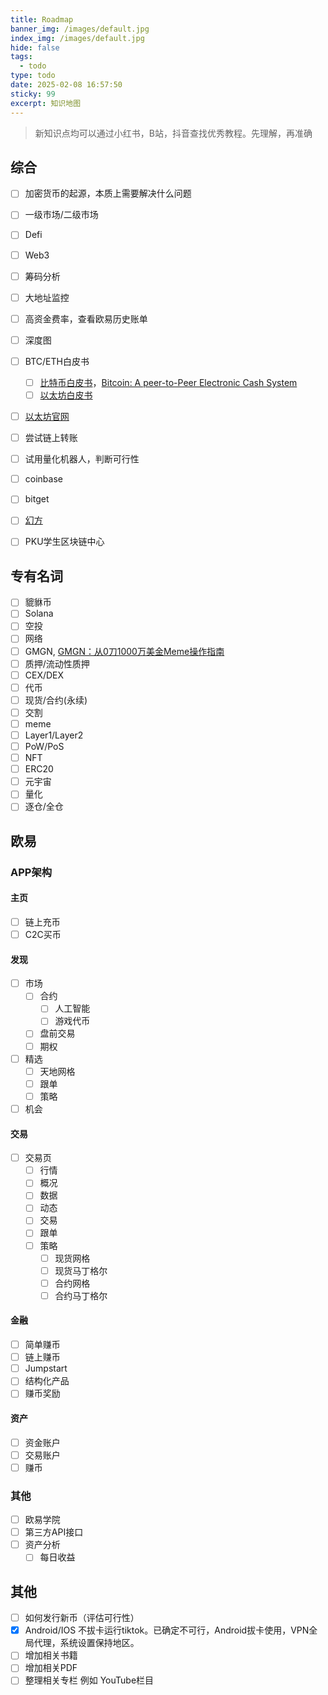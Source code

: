 ```yaml
---
title: Roadmap
banner_img: /images/default.jpg
index_img: /images/default.jpg
hide: false
tags:
  - todo
type: todo
date: 2025-02-08 16:57:50
sticky: 99
excerpt: 知识地图
---
```


> 新知识点均可以通过小红书，B站，抖音查找优秀教程。先理解，再准确

## 综合
- [ ] 加密货币的起源，本质上需要解决什么问题
- [ ] 一级市场/二级市场
- [ ] Defi
- [ ] Web3
- [ ] 筹码分析
- [ ] 大地址监控
- [ ] 高资金费率，查看欧易历史账单
- [ ] 深度图
- [ ] BTC/ETH白皮书
  - [ ] [比特币白皮书](https://bitcoin.org/files/bitcoin-paper/bitcoin_zh_cn.pdf)，[Bitcoin: A peer-to-Peer Electronic Cash System](https://bitcoin.org/bitcoin.pdf)
  - [ ] [以太坊白皮书](https://ethereum.org/zh/whitepaper)
- [ ] [以太坊官网](https://ethereum.org/zh/)
- [ ] 尝试链上转账
- [ ] 试用量化机器人，判断可行性
- [ ] coinbase
- [ ] bitget
- [ ] [幻方](https://www.high-flyer.cn/)
- [ ] PKU学生区块链中心


## 专有名词
- [ ] 貔貅币
- [ ] Solana
- [ ] 空投
- [ ] 网络
- [ ] GMGN, [GMGN：从0刀1000万美金Meme操作指南](/crypto/others/GMGN：从0到1000万美金Meme操作指南.pdf)
- [ ] 质押/流动性质押
- [ ] CEX/DEX
- [ ] 代币
- [ ] 现货/合约(永续)
- [ ] 交割
- [ ] meme
- [ ] Layer1/Layer2
- [ ] PoW/PoS
- [ ] NFT
- [ ] ERC20
- [ ] 元宇宙
- [ ] 量化
- [ ] 逐仓/全仓

## 欧易
### APP架构
#### 主页
- [ ] 链上充币
- [ ] C2C买币
#### 发现
- [ ] 市场
  - [ ] 合约
    - [ ] 人工智能
    - [ ] 游戏代币
  - [ ] 盘前交易
  - [ ] 期权
- [ ] 精选
  - [ ] 天地网格
  - [ ] 跟单
  - [ ] 策略
- [ ] 机会
#### 交易
- [ ] 交易页
  - [ ] 行情
  - [ ] 概况
  - [ ] 数据
  - [ ] 动态
  - [ ] 交易
  - [ ] 跟单
  - [ ] 策略
    - [ ] 现货网格
    - [ ] 现货马丁格尔
    - [ ] 合约网格
    - [ ] 合约马丁格尔
#### 金融
- [ ] 简单赚币
- [ ] 链上赚币
- [ ] Jumpstart
- [ ] 结构化产品
- [ ] 赚币奖励
#### 资产
- [ ] 资金账户
- [ ] 交易账户
- [ ] 赚币
### 其他
- [ ] 欧易学院
- [ ] 第三方API接口
- [ ] 资产分析
  - [ ] 每日收益

## 其他
- [ ] 如何发行新币（评估可行性）
- [x] Android/IOS 不拔卡运行tiktok。已确定不可行，Android拔卡使用，VPN全局代理，系统设置保持地区。
- [ ] 增加相关书籍
- [ ] 增加相关PDF
- [ ] 整理相关专栏 例如 YouTube栏目
